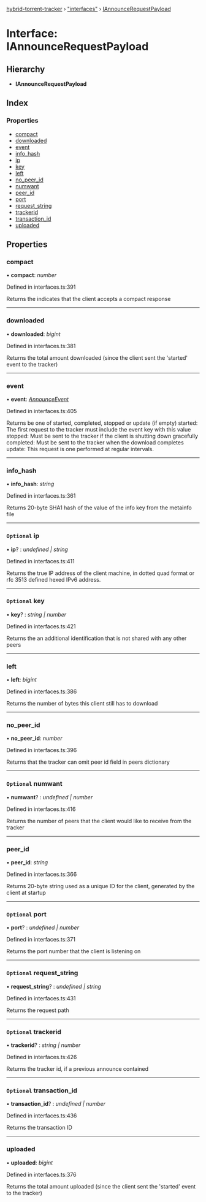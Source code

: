 [hybrid-torrent-tracker](../README.md) › ["interfaces"](../modules/_interfaces_.md) › [IAnnounceRequestPayload](_interfaces_.iannouncerequestpayload.md)

# Interface: IAnnounceRequestPayload

## Hierarchy

* **IAnnounceRequestPayload**

## Index

### Properties

* [compact](_interfaces_.iannouncerequestpayload.md#compact)
* [downloaded](_interfaces_.iannouncerequestpayload.md#downloaded)
* [event](_interfaces_.iannouncerequestpayload.md#event)
* [info_hash](_interfaces_.iannouncerequestpayload.md#info_hash)
* [ip](_interfaces_.iannouncerequestpayload.md#optional-ip)
* [key](_interfaces_.iannouncerequestpayload.md#optional-key)
* [left](_interfaces_.iannouncerequestpayload.md#left)
* [no_peer_id](_interfaces_.iannouncerequestpayload.md#no_peer_id)
* [numwant](_interfaces_.iannouncerequestpayload.md#optional-numwant)
* [peer_id](_interfaces_.iannouncerequestpayload.md#peer_id)
* [port](_interfaces_.iannouncerequestpayload.md#optional-port)
* [request_string](_interfaces_.iannouncerequestpayload.md#optional-request_string)
* [trackerid](_interfaces_.iannouncerequestpayload.md#optional-trackerid)
* [transaction_id](_interfaces_.iannouncerequestpayload.md#optional-transaction_id)
* [uploaded](_interfaces_.iannouncerequestpayload.md#uploaded)

## Properties

###  compact

• **compact**: *number*

Defined in interfaces.ts:391

Returns the indicates that the client accepts a compact response

___

###  downloaded

• **downloaded**: *bigint*

Defined in interfaces.ts:381

Returns the total amount downloaded (since the client sent the 'started' event to the tracker)

___

###  event

• **event**: *[AnnounceEvent](../enums/_constants_.announceevent.md)*

Defined in interfaces.ts:405

Returns be one of started, completed, stopped or update (if empty)
 started: The first request to the tracker must include the event key with this value
 stopped: Must be sent to the tracker if the client is shutting down gracefully
 completed: Must be sent to the tracker when the download completes
 update: This request is one performed at regular intervals.

___

###  info_hash

• **info_hash**: *string*

Defined in interfaces.ts:361

Returns 20-byte SHA1 hash of the value of the info key from the metainfo file

___

### `Optional` ip

• **ip**? : *undefined | string*

Defined in interfaces.ts:411

Returns the true IP address of the client machine,
in dotted quad format or rfc 3513 defined hexed IPv6 address.

___

### `Optional` key

• **key**? : *string | number*

Defined in interfaces.ts:421

Returns the an additional identification that is not shared with any other peers

___

###  left

• **left**: *bigint*

Defined in interfaces.ts:386

Returns the number of bytes this client still has to download

___

###  no_peer_id

• **no_peer_id**: *number*

Defined in interfaces.ts:396

Returns that the tracker can omit peer id field in peers dictionary

___

### `Optional` numwant

• **numwant**? : *undefined | number*

Defined in interfaces.ts:416

Returns the number of peers that the client would like to receive from the tracker

___

###  peer_id

• **peer_id**: *string*

Defined in interfaces.ts:366

Returns 20-byte string used as a unique ID for the client, generated by the client at startup

___

### `Optional` port

• **port**? : *undefined | number*

Defined in interfaces.ts:371

Returns the port number that the client is listening on

___

### `Optional` request_string

• **request_string**? : *undefined | string*

Defined in interfaces.ts:431

Returns the request path

___

### `Optional` trackerid

• **trackerid**? : *string | number*

Defined in interfaces.ts:426

Returns the tracker id, if a previous announce contained

___

### `Optional` transaction_id

• **transaction_id**? : *undefined | number*

Defined in interfaces.ts:436

Returns the transaction ID

___

###  uploaded

• **uploaded**: *bigint*

Defined in interfaces.ts:376

Returns the total amount uploaded (since the client sent the 'started' event to the tracker)
